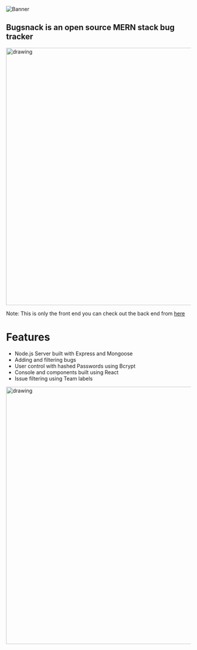 ![Banner](./src/res//readmeStuff/🐞Bugsnack.png)

## Bugsnack is an open source MERN stack bug tracker

<img src=".src/res/../../src/res/readmeStuff/2022-07-02 01_48_38-Window.png" alt="drawing" width="700"/>

Note: This is only the front end you can check out the back end from <a href="https://github.com/under4/btracker-api-express" target="_blank">here</a>

# Features

- Node.js Server built with Express and Mongoose
- Adding and filtering bugs
- User control with hashed Passwords using Bcrypt
- Console and components built using React
- Issue filtering using Team labels
  
<img src=".src/res/../../src/res/readmeStuff/2022-07-02%2001_49_22-Window.png" alt="drawing" width="700"/>

